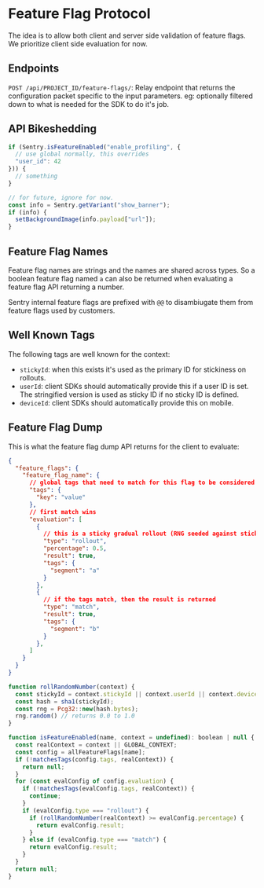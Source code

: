 # Feature Flag Protocol

The idea is to allow both client and server side validation of feature flags.
We prioritize client side evaluation for now.

## Endpoints

``POST /api/PROJECT_ID/feature-flags/``:
    Relay endpoint that returns the configuration packet specific to the input
    parameters.  eg: optionally filtered down to what is needed for the SDK to
    do it's job.

## API Bikeshedding

```javascript
if (Sentry.isFeatureEnabled("enable_profiling", {
  // use global normally, this overrides
  "user_id": 42
})) {
  // something
}

// for future, ignore for now.
const info = Sentry.getVariant("show_banner");
if (info) {
  setBackgroundImage(info.payload["url"]);
}
```

## Feature Flag Names

Feature flag names are strings and the names are shared across types.
So a boolean feature flag named `a` can also be returned when evaluating a feature flag API returning a number.

Sentry internal feature flags are prefixed with `@@` to disambiugate them from
feature flags used by customers.

## Well Known Tags

The following tags are well known for the context:

- ``stickyId``: when this exists it's used as the primary ID for stickiness on rollouts.
- ``userId``: client SDKs should automatically provide this if a user ID is set.
  The stringified version is used as sticky ID if no sticky ID is defined.
- ``deviceId``: client SDKs should automatically provide this on mobile.

## Feature Flag Dump

This is what the feature flag dump API returns for the client to
evaluate:

```json
{
  "feature_flags": {
    "feature_flag_name": {
      // global tags that need to match for this flag to be considered at all
      "tags": {
        "key": "value"
      },
      // first match wins
      "evaluation": [
        {
          // this is a sticky gradual rollout (RNG seeded against sticky-id)
          "type": "rollout",
          "percentage": 0.5,
          "result": true,
          "tags": {
            "segment": "a"
          }
        },
        {
          // if the tags match, then the result is returned
          "type": "match",
          "result": true,
          "tags": {
            "segment": "b"
          }
        },
      ]
    }
  }
}
```

```javascript
function rollRandomNumber(context) {
  const stickyId = context.stickyId || context.userId || context.deviceId;
  const hash = sha1(stickyId);
  const rng = Pcg32::new(hash.bytes);
  rng.random() // returns 0.0 to 1.0
}

function isFeatureEnabled(name, context = undefined): boolean | null {
  const realContext = context || GLOBAL_CONTEXT;
  const config = allFeatureFlags[name];
  if (!matchesTags(config.tags, realContext)) {
    return null;
  }
  for (const evalConfig of config.evaluation) {
    if (!matchesTags(evalConfig.tags, realContext)) {
      continue;
    }
    if (evalConfig.type === "rollout") {
      if (rollRandomNumber(realContext) >= evalConfig.percentage) {
        return evalConfig.result;
      }
    } else if (evalConfig.type === "match") {
      return evalConfig.result;
    }
  }
  return null;
}
```
